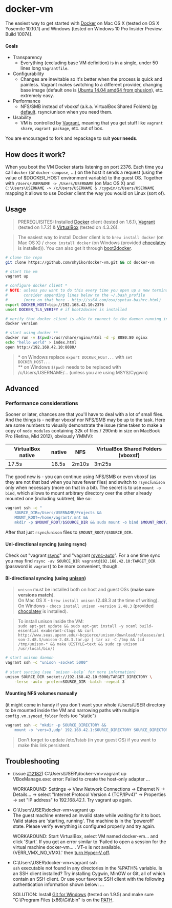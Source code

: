 # docker-vm

The easiest way to get started with [Docker](https://www.docker.com/) on Mac OS X (tested on OS X Yosemite 10.10.1) 
and Windows (tested on Windows 10 Pro Insider Preview. Build 10074).

#### Goals 
- Transparency 
    - Everything (excluding base VM definition) is in a single, under 50 lines long `Vagrantfile`. 
- Configurability
    - Changes are inevitable so it's better when the process is quick and painless. Vagrant makes switching to a 
    different provider, changing base image (default one is 
    [Ubuntu 14.04 amd64 from phusion](https://github.com/phusion/open-vagrant-boxes)), etc. extremely easy.    
- Performance  
    - NFS/SMB instead of vboxsf (a.k.a. VirtualBox Shared Folders) 
    [by default](http://mitchellh.com/comparing-filesystem-performance-in-virtual-machines). rsync/unison when you need them. 
- Usability
    - VM is controlled by [Vagrant](https://www.vagrantup.com/), meaning that you get stuff like `vagrant share`, 
    `vagrant package`, etc. out of box.

You are encouraged to fork and repackage to suit **your needs**.

## How does it work?

When you boot the VM Docker starts listening on port 2376. Each time you call `docker` (or `docker-compose`, ...) on the host
it sends a request (using the value of $DOCKER_HOST environment variable) to the guest OS. Together with `/Users/USERNAME ->
/Users/USERNAME` (on Mac OS X) and `C:\Users\USERNAME -> /c/Users/USERNAME & /cygwin/c/Users/USERNAME` mapping it allows
to use Docker client the way you would on Linux (sort of).

## Usage

> PREREQUISITES: Installed [Docker](https://docs.docker.com/installation/binaries/) client (tested on 1.6.1), [Vagrant](https://www.vagrantup.com/downloads.html) (tested on 1.7.2) & [VirtualBox](https://www.virtualbox.org/wiki/Downloads) (tested on 4.3.26).
 
> The easiest way to install Docker client is to `brew install docker` (on Mac OS X) /
`choco install docker` (on Windows (provided [chocolatey](https://chocolatey.org/) is installed)). 
You can also get it through [boot2docker](http://boot2docker.io/). 

```sh
# clone the repo  
git clone https://github.com/shyiko/docker-vm.git && cd docker-vm

# start the vm
vagrant up

# configure docker client *
# NOTE: unless you want to do this every time you open up a new terminal/tab -
#       consider appending lines below to the ~/.bash_profile
#       (more on that here - http://ss64.com/osx/syntax-bashrc.html)
export DOCKER_HOST=tcp://192.168.42.10:2376
unset DOCKER_TLS_VERIFY # if boot2docker is installed 

# verify that docker client is able to connect to the daemon running inside the vm
docker version

# start using docker **
docker run -v $(pwd):/usr/share/nginx/html -d -p 8080:80 nginx
echo "hello world" > index.html
open http://192.168.42.10:8080/
```

> \* on Windows replace `export DOCKER_HOST...` with `set DOCKER_HOST...`   
\** on Windows `$(pwd)` needs to be replaced with /c/Users/USERNAME/... (unless you are using MSYS/Cygwin)

## Advanced
 
### Performance considerations 

Sooner or later, chances are that you'll have to deal with a lot of small files. And the things is - neither vboxsf nor NFS/SMB 
may be up to the task. Here are some numbers to visually demonstrate the issue (time taken to make a copy of 
`node_modules` containing 32k of files / 290mb in size on MacBook Pro (Retina, Mid 2012), obviously YMMV):

| VirtualBox native | native | NFS   | VirtualBox Shared Folders (vboxsf) |
| ----------------- | ------ | ----- | ------ |
| 17.5s             | 18.5s  | 2m10s | 3m25s  |

The good new is - you can continue using NFS/SMB or even vboxsf (as they are not that bad when you have fewer files) and switch to 
`rsync`/`unison` only when necessary (more on that in a bit). The secret is to use `mount -o bind`, which
allows to mount arbitrary directory over the other already mounted one (including subtree), like so:    

```sh
vagrant ssh -c "
    SOURCE_DIR=/Users/USERNAME/Projects &&
    MOUNT_ROOT=/home/vagrant/.mnt &&
    mkdir -p $MOUNT_ROOT/$SOURCE_DIR && sudo mount -o bind $MOUNT_ROOT/$SOURCE_DIR $SOURCE_DIR"        
``` 

After that just `rsync`/`unison` files to `$MOUNT_ROOT/$SOURCE_DIR`.

#### Uni-directional syncing (using rsync)

Check out "vagrant [rsync](https://docs.vagrantup.com/v2/cli/rsync.html)" and "vagrant [rsync-auto](https://docs.vagrantup.com/v2/cli/rsync-auto.html)". 
For a one time sync you may find `rsync -av SOURCE_DIR vagrant@192.168.42.10:TARGET_DIR` (password is `vagrant`) to be more convenient, though.

#### Bi-directional syncing (using [unison](https://www.cis.upenn.edu/~bcpierce/unison/index.html)) 

> `unison` must be installed both on host and guest OSs (**make sure versions match**).  
On Mac OS X - `brew install unison` (2.48.3 at the time of writing).   
On Windows - `choco install unison -version 2.48.3` (provided [chocolatey](https://chocolatey.org/) is installed).

> To install unison inside the VM:   
`sudo apt-get update && sudo apt-get install -y ocaml build-essential exuberant-ctags &&
curl http://www.seas.upenn.edu/~bcpierce/unison/download/releases/unison-2.48.3/unison-2.48.3.tar.gz | tar xz -C /tmp &&
(cd /tmp/unison-* && make UISTYLE=text && sudo cp unison /usr/local/bin/)`

```sh
# start unison daemon
vagrant ssh -c "unison -socket 5000"
 
# start syncing (see `unison -help` for more information)  
unison SOURCE_DIR socket://192.168.42.10:5000/TARGET_DIRECTORY \
    -terse -auto -prefer=SOURCE_DIR -batch -repeat 3
```

#### Mounting NFS volumes manually

(it might come in handy if you don't want your whole /Users/USER directory to be mounted inside the VM and 
 narrowing paths with multiple `config.vm.synced_folder` feels too "static") 
 
```sh 
vagrant ssh -c "mkdir -p SOURCE_DIRECTORY && 
    mount -o 'vers=3,udp' 192.168.42.1:SOURCE_DIRECTORY SOURCE_DIRECTORY"
``` 

> Don't forget to update /etc/fstab (in your guest OS) if you want to make this link persistent.      

## Troubleshooting

* (issue [#12182](https://www.virtualbox.org/ticket/12182))
  C:\Users\USER\docker-vm>vagrant up  
  VBoxManage.exe: error: Failed to create the host-only adapter
  ...
  
  WORKAROUND: Settings -> View Network Connections -> Ethernet N ->
  Details... -> select "Internet Protocol Version 4 (TCP/IPv4)" -> Properties -> set "IP address" to 192.168.42.1. 
  Try vagrant up again.  

* C:\Users\USER\docker-vm>vagrant up  
  The guest machine entered an invalid state while waiting for it to boot. Valid states are 'starting, running'. The machine is in the 'poweroff' state. Please verify everything is configured properly and try again.

  WORKAROUND: Start VirtualBox, select VM named docker-vm... and click 'Start'. If you get an error similar to 'Failed to open a session for the virtual machine docker-vm... . VT-x is not available. (VERR_VMX_NO_VMX).' then [turn Hyper-V off](http://www.hanselman.com/blog/SwitchEasilyBetweenVirtualBoxAndHyperVWithABCDEditBootEntryInWindows81.aspx).

* C:\Users\USER\docker-vm>vagrant ssh  
  `ssh` executable not found in any directories in the %PATH% variable. Is an
  SSH client installed? Try installing Cygwin, MinGW or Git, all of which
  contain an SSH client. Or use your favorite SSH client with the following
  authentication information shown below:
  ...
  
  SOLUTION: Install [Git for Windows](http://git-scm.com/download/win) (tested on 1.9.5) and make sure 
  "C:\Program Files (x86)\Git\bin" is on the [PATH](http://www.computerhope.com/issues/ch000549.htm).
   
